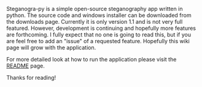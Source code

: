 Steganogra-py is a simple open-source steganography app written in python.  The source code and windows installer can be downloaded from the downloads page.  Currently it is only version 1.1 and is not very full featured.  However, development is continuing and hopefully more features are forthcoming.  I fully expect that no one is going to read this, but if you are feel free to add an "issue" of a requested feature.  Hopefully this wiki page will grow with the application.

For more detailed look at how to run the application please visit the [README](http://code.google.com/p/steganogra-py/wiki/Readme) page.

Thanks for reading!